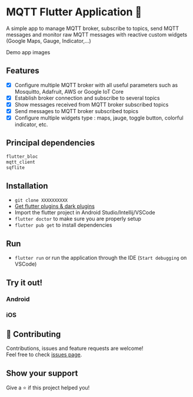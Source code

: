 # MQTT Flutter Application 👋

A simple app to manage MQTT broker, subscribe to topics, send MQTT messages and monitor raw MQTT messages with reactive custom widgets (Google Maps, Gauge, Indicator,...)

Demo app images

## Features

* [x] Configure multiple MQTT broker with all useful parameters such as Mosquitto, Adafruit, AWS or Google IoT Core
* [x] Establish broker connection and subscribe to several topics
* [x] Show messages received from MQTT broker subscribed topics 
* [x] Send messages to MQTT broker subscribed topics
* [x] Configure multiple widgets type : maps, jauge, toggle button, colorful indicator, etc.

## Principal dependencies

```sh
flutter_bloc
mqtt_client
sqflite
```

## Installation

- `git clone XXXXXXXXXX`
- [Get flutter plugins & dark plugins](https://flutter.dev/docs/get-started/install)
- Import the flutter project in Android Studio/Intellij/VSCode
- `flutter doctor` to make sure you are properly setup
- `flutter pub get` to install dependencies


## Run

- `flutter run` or run the application through the IDE (`Start debugging` on VSCode)

## Try it out!

### Android

### iOS
## 🤝 Contributing

Contributions, issues and feature requests are welcome!<br />Feel free to check [issues page](https://github.com/pierretdf/mqtt_flutter_app/issues).

## Show your support

Give a ⭐️ if this project helped you!
